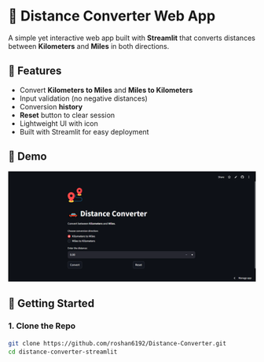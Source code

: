 # 🚗 Distance Converter Web App

A simple yet interactive web app built with **Streamlit** that converts distances between **Kilometers** and **Miles** in both directions.

## 🔧 Features

- Convert **Kilometers to Miles** and **Miles to Kilometers**
- Input validation (no negative distances)
- Conversion **history**
- **Reset** button to clear session
- Lightweight UI with icon
- Built with Streamlit for easy deployment

## 📸 Demo

![Demo Screenshot](https://github.com/roshan6192/Distance-Converter/blob/main/ds.PNG)

## 🚀 Getting Started

### 1. Clone the Repo

```bash
git clone https://github.com/roshan6192/Distance-Converter.git
cd distance-converter-streamlit
